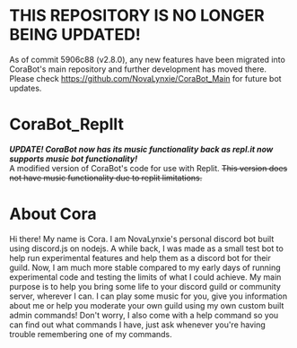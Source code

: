 # THIS REPOSITORY IS NO LONGER BEING UPDATED! 
As of commit 5906c88 (v2.8.0), any new features have been migrated into CoraBot's main repository and further development has moved there.
Please check https://github.com/NovaLynxie/CoraBot_Main for future bot updates.

# CoraBot_ReplIt
_**UPDATE! CoraBot now has its music functionality back as repl.it now supports music bot functionality!**_  
A modified version of CoraBot's code for use with Replit. ~~This version does not have music functionality due to replit limitations.~~


# About Cora
 Hi there! My name is Cora. I am NovaLynxie's personal discord bot built using discord.js on nodejs.
 A while back, I was made as a small test bot to help run experimental features and help them as a discord bot for their guild.
 Now, I am much more stable compared to my early days of running experimental code and testing the limits of what I could achieve.
 My main purpose is to help you bring some life to your discord guild or community server, wherever I can.
 I can play some music for you, give you information about me or help you moderate your own guild using my own custom built admin commands!
 Don't worry, I also come with a help command so you can find out what commands I have, just ask whenever you're having trouble remembering one of my commands.

